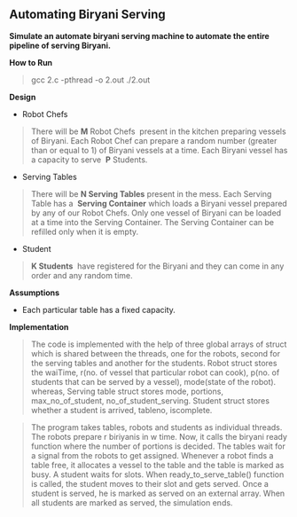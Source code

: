 ## Automating Biryani Serving


**Simulate an automate biryani serving machine to automate the entire pipeline of serving Biryani.**

**How to Run** 

> gcc 2.c -pthread -o 2.out
   ./2.out

 
 **Design**

- Robot Chefs
> There will be​ **M** Robot Chefs ​ present in the kitchen preparing vessels of Biryani.
> Each Robot Chef can prepare a random number (greater than or equal to 1)
of Biryani vessels at a time.
> Each Biryani vessel has a capacity to serve ​ **P** Students​.
- Serving Tables
> There will be​ **N Serving Tables**​ present in the mess.
> Each Serving Table has a ​ **Serving Container​** which loads a Biryani vessel
prepared by any of our Robot Chefs. Only one vessel of Biryani can be loaded
at a time into the Serving Container. The Serving Container can be refilled
only when it is empty.
- Student
> **​K Students** ​ have registered for the Biryani and they can come in any order and any random time.
 

**Assumptions**

- Each particular table has a fixed capacity.

**Implementation** 

> The code is implemented with the help of three global arrays of struct which is shared between the threads, one for the robots, second for the serving tables and another for the students. Robot struct stores the waiTime, r(no. of vessel that particular robot can cook), p(no. of students that can be served by a vessel), mode(state of the robot).  whereas, Serving table struct stores mode, portions, max_no_of_student, no_of_student_serving. Student struct stores whether a student is arrived, tableno, iscomplete.

>The program takes tables, robots and students as individual threads.
The robots prepare r biriyanis in w time. Now, it calls the biryani ready function where the number of portions is decided.
The tables wait for a signal from the robots to get assigned.
Whenever a robot finds a table free, it allocates a vessel to the table and the table is marked as busy.
A student waits for slots. When ready_to_serve_table() function is called, the student moves to their slot and gets served.
Once a student is served, he is marked as served on an external array.
When all students are marked as served, the simulation ends.

